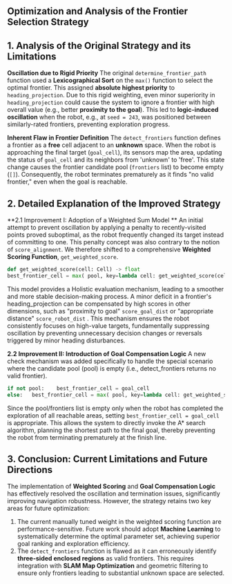 ## Optimization and Analysis of the Frontier Selection Strategy
## 1. Analysis of the Original Strategy and its Limitations
**Oscillation due to Rigid Priority**
The original `determine_frontier_path` function used a **Lexicographical Sort** on the `max()` function to select the optimal frontier. This assigned **absolute highest priority** to `heading_projection`. Due to this rigid weighting, even minor superiority in `heading_projection` could cause the system to ignore a frontier with high overall value (e.g., better **proximity to the goal**). This led to **logic-induced oscillation** when the robot, e.g., at `seed = 243`, was positioned between similarly-rated frontiers, preventing exploration progress.

**Inherent Flaw in Frontier Definition**
The `detect_frontiers` function defines a frontier as a **free** cell adjacent to an **unknown** space. When the robot is approaching the final target (`goal_cell`), its sensors map the area, updating the status of `goal_cell` and its neighbors from 'unknown' to 'free'. This state change causes the frontier candidate pool (`frontiers` list) to become empty (`[]`). Consequently, the robot terminates prematurely as it finds "no valid frontier," even when the goal is reachable.

## 2. Detailed Explanation of the Improved Strategy

**2.1 Improvement I: Adoption of a Weighted Sum Model **
An initial attempt to prevent oscillation by applying a penalty to recently-visited points proved suboptimal, as the robot frequently changed its target instead of committing to one. This penalty concept was also contrary to the notion of `score_alignment`. We therefore shifted to a comprehensive **Weighted Scoring Function**, `get_weighted_score`.

```python
def get_weighted_score(cell: Cell) -> float
best_frontier_cell = max( pool, key=lambda cell: get_weighted_score(cell) )
```
This model provides a Holistic evaluation mechanism, leading to a smoother and more stable decision-making process. A minor deficit in a frontier's heading_projection can be compensated by high scores in other dimensions, such as "proximity to goal" `score_goal_dist` or "appropriate distance" `score_robot_dist` . This mechanism ensures the robot consistently focuses on high-value targets, fundamentally suppressing oscillation by preventing unnecessary decision changes or reversals triggered by minor heading disturbances.

**2.2 Improvement II: Introduction of Goal Compensation Logic**
A new check mechanism was added specifically to handle the special scenario where the candidate pool (pool) is empty (i.e., detect_frontiers returns no valid frontier).

```Python
if not pool: 	best_frontier_cell = goal_cell
else:	best_frontier_cell = max( pool, key=lambda cell: get_weighted_score(cell) )
```
Since the pool/frontiers list is empty only when the robot has completed the exploration of all reachable areas, setting `best_frontier_cell = goal_cell` is appropriate. This allows the system to directly invoke the A* search algorithm, planning the shortest path to the final goal, thereby preventing the robot from terminating prematurely at the finish line.

## 3. Conclusion: Current Limitations and Future Directions

The implementation of **Weighted Scoring** and **Goal Compensation Logic** has effectively resolved the oscillation and termination issues, significantly improving navigation robustness. However, the strategy retains two key areas for future optimization:
1. The current manually tuned weight in the weighted scoring function are performance-sensitive. Future work should adopt **Machine Learning**  to systematically determine the optimal parameter set, achieving superior goal ranking and exploration efficiency.
2. The `detect_frontiers` function is flawed as it can erroneously identify **three-sided enclosed regions** as valid frontiers. This requires integration with **SLAM Map Optimization** and geometric filtering to ensure only frontiers leading to substantial unknown space are selected.